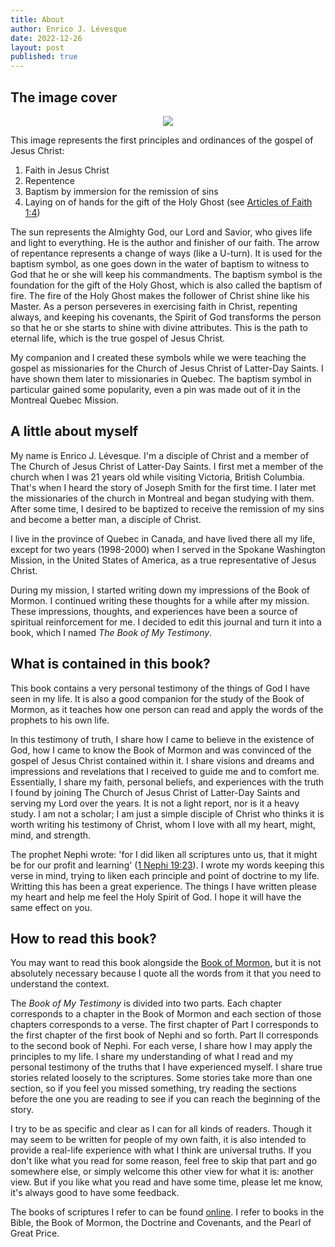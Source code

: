 ```yaml
---
title: About
author: Enrico J. Lévesque
date: 2022-12-26
layout: post
published: true
---
```


## The image cover

<center>
	<img src="{{site.baseurl}}/assets/book_cover.png">
</center>

This image represents the first principles and ordinances of the gospel of Jesus Christ: 

1. Faith in Jesus Christ
2. Repentence
3. Baptism by immersion for the remission of sins
4. Laying on of hands for the gift of the Holy Ghost (see [Articles of Faith 1:4](https://www.churchofjesuschrist.org/study/scriptures/pgp/a-of-f/1?lang=eng&id=4#p3))

The sun represents the Almighty God, our Lord and Savior, who gives life and light to everything. He is the author and finisher of our faith. The arrow of repentance represents a change of ways (like a U-turn). It is used for the baptism symbol, as one goes down in the water of baptism to witness to God that he or she will keep his commandments. The baptism symbol is the foundation for the gift of the Holy Ghost, which is also called the baptism of fire. The fire of the Holy Ghost makes the follower of Christ shine like his Master. As a person perseveres in exercising faith in Christ, repenting always, and keeping his covenants, the Spirit of God transforms the person so that he or she starts to shine with divine attributes. This is the path to eternal life, which is the true gospel of Jesus Christ. 

My companion and I created these symbols while we were teaching the gospel as missionaries for the Church of Jesus Christ of Latter-Day Saints. I have shown them later to missionaries in Quebec. The baptism symbol in particular gained some popularity, even a pin was made out of it in the Montreal Quebec Mission.

## A little about myself

My name is Enrico J. Lévesque. I'm a disciple of Christ and a member of The Church of Jesus Christ of Latter-Day Saints. I first met a member of the church when I was 21 years old while visiting Victoria, British Columbia. That's when I heard the story of Joseph Smith for the first time. I later met the missionaries of the church in Montreal and began studying with them. After some time, I desired to be baptized to receive the remission of my sins and become a better man, a disciple of Christ.

I live in the province of Quebec in Canada, and have lived there all my life, except for two years (1998-2000) when I served in the Spokane Washington Mission, in the United States of America, as a true representative of Jesus Christ.

During my mission, I started writing down my impressions of the Book of Mormon. I continued writing these thoughts for a while after my mission. These impressions, thoughts, and experiences have been a source of spiritual reinforcement for me. I decided to edit this journal and turn it into a book, which I named *The Book of My Testimony*.

## What is contained in this book?

<!-- need to give more explanation -->
This book contains a very personal testimony of the things of God I have seen in my life. It is also a good companion for the study of the Book of Mormon, as it teaches how one person can read and apply the words of the prophets to his own life.

In this testimony of truth, I share how I came to believe in the existence of God, how I came to know the Book of Mormon and was convinced of the gospel of Jesus Christ contained within it. I share visions and dreams and impressions and revelations that I received to guide me and to comfort me. Essentially, I share my faith, personal beliefs, and experiences with the truth I found by joining The Church of Jesus Christ of Latter-Day Saints and serving my Lord over the years. It is not a light report, nor is it a heavy study. I am not a scholar; I am just a simple disciple of Christ who thinks it is worth writing his testimony of Christ, whom I love with all my heart, might, mind, and strength.

The prophet Nephi wrote: 'for I did liken all scriptures unto us, that it might be for our profit and learning' ([1 Nephi 19:23](https://www.churchofjesuschrist.org/study/scriptures/bofm/1-ne/19?lang=eng&id=23#p22)). I wrote my words keeping this verse in mind, trying to liken each principle and point of doctrine to my life. Writting this has been a great experience. The things I have written please my heart and help me feel the Holy Spirit of God. I hope it will have the same effect on you.

## How to read this book?

You may want to read this book alongside the [Book of Mormon](https://www.churchofjesuschrist.org/study/scriptures/bofm?lang=eng), but it is not absolutely necessary because I quote all the words from it that you need to understand the context.

The *Book of My Testimony* is divided into two parts. Each chapter corresponds to a chapter in the Book of Mormon and each section of those chapters corresponds to a verse. The first chapter of Part I corresponds to the first chapter of the first book of Nephi and so forth. Part II corresponds to the second book of Nephi. For each verse, I share how I may apply the principles to my life. I share my understanding of what I read and my personal testimony of the truths that I have experienced myself. I share true stories related loosely to the scriptures. Some stories take more than one section, so if you feel you missed something, try reading the sections before the one you are reading to see if you can reach the beginning of the story.

I try to be as specific and clear as I can for all kinds of readers. Though it may seem to be written for people of my own faith, it is also intended to provide a real-life experience with what I think are universal truths. If you don't like what you read for some reason, feel free to skip that part and go somewhere else, or simply welcome this other view for what it is: another view. But if you like what you read and have some time, please let me know, it's always good to have some feedback.

The books of scriptures I refer to can be found [online](https://www.churchofjesuschrist.org/study/scriptures?lang=eng). I refer to books in the Bible, the Book of Mormon, the Doctrine and Covenants, and the Pearl of Great Price. 

